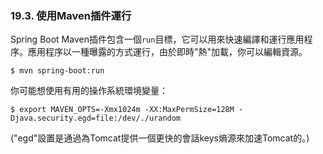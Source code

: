 ### 19.3. 使用Maven插件運行

Spring Boot Maven插件包含一個`run`目標，它可以用來快速編譯和運行應用程序。應用程序以一種曝露的方式運行，由於即時"熱"加載，你可以編輯資源。
```shell
$ mvn spring-boot:run
```
你可能想使用有用的操作系統環境變量：
```shell
$ export MAVEN_OPTS=-Xmx1024m -XX:MaxPermSize=128M -Djava.security.egd=file:/dev/./urandom
```
("egd"設置是通過為Tomcat提供一個更快的會話keys熵源來加速Tomcat的。)

